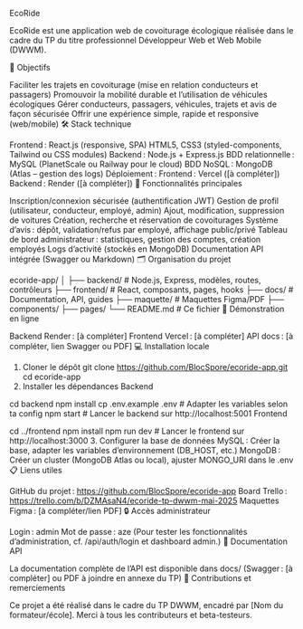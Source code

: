 EcoRide

EcoRide est une application web de covoiturage écologique réalisée dans le cadre du TP du titre professionnel Développeur Web et Web Mobile (DWWM).

🚗 Objectifs

Faciliter les trajets en covoiturage (mise en relation conducteurs et passagers)
Promouvoir la mobilité durable et l’utilisation de véhicules écologiques
Gérer conducteurs, passagers, véhicules, trajets et avis de façon sécurisée
Offrir une expérience simple, rapide et responsive (web/mobile)
🛠️ Stack technique

Frontend :
React.js (responsive, SPA)
HTML5, CSS3 (styled-components, Tailwind ou CSS modules)
Backend :
Node.js + Express.js
BDD relationnelle :
MySQL (PlanetScale ou Railway pour le cloud)
BDD NoSQL :
MongoDB (Atlas – gestion des logs)
Déploiement :
Frontend : Vercel ([à compléter])
Backend : Render ([à compléter])
🧭 Fonctionnalités principales

Inscription/connexion sécurisée (authentification JWT)
Gestion de profil (utilisateur, conducteur, employé, admin)
Ajout, modification, suppression de voitures
Création, recherche et réservation de covoiturages
Système d’avis : dépôt, validation/refus par employé, affichage public/privé
Tableau de bord administrateur : statistiques, gestion des comptes, création employés
Logs d’activité (stockés en MongoDB)
Documentation API intégrée (Swagger ou Markdown)
🗂️ Organisation du projet

ecoride-app/
│
├── backend/   # Node.js, Express, modèles, routes, contrôleurs
├── frontend/  # React, composants, pages, hooks
├── docs/      # Documentation, API, guides
├── maquette/  # Maquettes Figma/PDF
├── components/
├── pages/
└── README.md  # Ce fichier
🚀 Démonstration en ligne

Backend Render : [à compléter]
Frontend Vercel : [à compléter]
API docs : [à compléter, lien Swagger ou PDF]
💻 Installation locale

1. Cloner le dépôt
git clone https://github.com/BlocSpore/ecoride-app.git
cd ecoride-app
2. Installer les dépendances
Backend

cd backend
npm install
cp .env.example .env      # Adapter les variables selon ta config
npm start                 # Lancer le backend sur http://localhost:5001
Frontend

cd ../frontend
npm install
npm run dev               # Lancer le frontend sur http://localhost:3000
3. Configurer la base de données
MySQL : Créer la base, adapter les variables d’environnement (DB_HOST, etc.)
MongoDB : Créer un cluster (MongoDB Atlas ou local), ajuster MONGO_URI dans le .env
📋 Liens utiles

GitHub du projet : https://github.com/BlocSpore/ecoride-app
Board Trello : https://trello.com/b/DZMAsaN4/ecoride-tp-dwwm-mai-2025
Maquettes Figma : [à compléter/lien PDF]
🔒 Accès administrateur

Login : admin
Mot de passe : aze
(Pour tester les fonctionnalités d’administration, cf. /api/auth/login et dashboard admin.)
📑 Documentation API

La documentation complète de l’API est disponible dans docs/
(Swagger : [à compléter] ou PDF à joindre en annexe du TP)
🤝 Contributions et remerciements

Ce projet a été réalisé dans le cadre du TP DWWM, encadré par [Nom du formateur/école].
Merci à tous les contributeurs et beta-testeurs.
